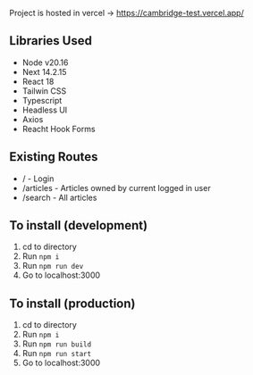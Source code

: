 Project is hosted in vercel -> https://cambridge-test.vercel.app/

## Libraries Used

- Node v20.16
- Next 14.2.15
- React 18
- Tailwin CSS
- Typescript
- Headless UI
- Axios
- Reacht Hook Forms

## Existing Routes

- / - Login
- /articles - Articles owned by current logged in user
- /search - All articles

## To install (development)
1. cd to directory
2. Run `npm i`
3. Run `npm run dev`
4. Go to localhost:3000

## To install (production)
1. cd to directory
2. Run `npm i`
3. Run `npm run build`
4. Run `npm run start`
5. Go to localhost:3000
